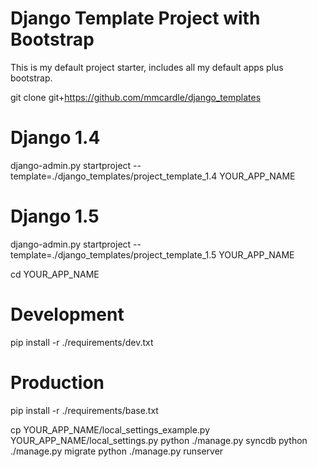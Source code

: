 Django Template Project with Bootstrap
======================================

This is my default project starter, includes all my default apps plus bootstrap.

git clone git+https://github.com/mmcardle/django_templates

# Django 1.4
django-admin.py startproject --template=./django_templates/project_template_1.4 YOUR_APP_NAME

# Django 1.5
django-admin.py startproject --template=./django_templates/project_template_1.5 YOUR_APP_NAME

cd YOUR_APP_NAME

# Development
pip install -r ./requirements/dev.txt
# Production
pip install -r ./requirements/base.txt

cp YOUR_APP_NAME/local_settings_example.py YOUR_APP_NAME/local_settings.py
python ./manage.py syncdb
python ./manage.py migrate
python ./manage.py runserver
